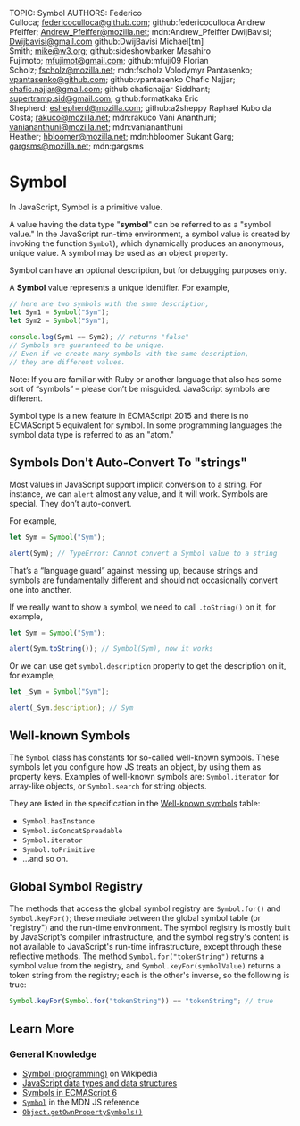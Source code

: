 TOPIC: Symbol
AUTHORS: Federico Culloca; federicoculloca@github.com; github:federicoculloca
         Andrew Pfeiffer; Andrew_Pfeiffer@mozilla.net; mdn:Andrew_Pfeiffer
         DwijBavisi; Dwijbavisi@gmail.com github:DwijBavisi
         Michael[tm] Smith; mike@w3.org; github:sideshowbarker
         Masahiro Fujimoto; mfujimot@gmail.com; github:mfuji09
         Florian Scholz; fscholz@mozilla.net; mdn:fscholz
         Volodymyr Pantasenko; vpantasenko@github.com; github:vpantasenko
         Chafic Najjar; chafic.najjar@gmail.com; github:chaficnajjar
         Siddhant; supertramp.sid@gmail.com; github:formatkaka
         Eric Shepherd; eshepherd@mozilla.com; github:a2sheppy
         Raphael Kubo da Costa; rakuco@mozilla.net; mdn:rakuco
         Vani Ananthuni; vaniananthuni@mozilla.net; mdn:vaniananthuni
         Heather; hbloomer@mozilla.net; mdn:hbloomer
         Sukant Garg; gargsms@mozilla.net; mdn:gargsms

# Symbol

In JavaScript, Symbol is a primitive value.

A value having the data type "**symbol**" can be referred to as a "symbol value." In the JavaScript
run-time environment, a symbol value is created by invoking the function `Symbol`),
which dynamically produces an anonymous, unique value. A symbol may be used as an object property.

Symbol can have an optional description, but for debugging purposes only.

A **Symbol** value represents a unique identifier. For example,

```javascript
// here are two symbols with the same description,
let Sym1 = Symbol("Sym");
let Sym2 = Symbol("Sym");
  
console.log(Sym1 == Sym2); // returns "false"
// Symbols are guaranteed to be unique.
// Even if we create many symbols with the same description,
// they are different values.
```

Note: If you are familiar with Ruby or another language that also has some sort of “symbols” –
please don’t be misguided. JavaScript symbols are different.

Symbol type is a new feature in ECMAScript 2015 and there is no ECMAScript 5 equivalent for symbol.
In some programming languages the symbol data type is referred to as an "atom."

## Symbols Don't Auto-Convert To "strings"

Most values in JavaScript support implicit conversion to a string. For instance, we can `alert`
almost any value, and it will work. Symbols are special. They don’t auto-convert.

For example,

```javascript
let Sym = Symbol("Sym");

alert(Sym); // TypeError: Cannot convert a Symbol value to a string
```

That’s a “language guard” against messing up, because strings and symbols are fundamentally different
and should not occasionally convert one into another.

If we really want to show a symbol, we need to call `.toString()` on it, for example,

```javascript
let Sym = Symbol("Sym");

alert(Sym.toString()); // Symbol(Sym), now it works
```

Or we can use get `symbol.description` property to get the description on it, for example,

```javascript
let _Sym = Symbol("Sym");

alert(_Sym.description); // Sym
```

## Well-known Symbols

The `Symbol` class has constants for so-called well-known symbols. These symbols let you
configure how JS treats an object, by using them as property keys. Examples of well-known symbols
are: `Symbol.iterator` for array-like objects, or `Symbol.search` for string objects.

They are listed in the specification in the [Well-known symbols](https://tc39.github.io/ecma262/#sec-well-known-symbols)
table:

- `Symbol.hasInstance`
- `Symbol.isConcatSpreadable`
- `Symbol.iterator`
- `Symbol.toPrimitive`
- …and so on.

## Global Symbol Registry

The methods that access the global symbol registry are `Symbol.for()` and
`Symbol.keyFor()`; these mediate between the global symbol table (or "registry") and the
run-time environment. The symbol registry is mostly built by JavaScript's compiler infrastructure,
and the symbol registry's content is not available to JavaScript's run-time infrastructure,
except through these reflective methods. The method `Symbol.for("tokenString")` returns a symbol
value from the registry, and `Symbol.keyFor(symbolValue)` returns a token string from the registry;
each is the other's inverse, so the following is true:

```javascript
Symbol.keyFor(Symbol.for("tokenString")) == "tokenString"; // true
```

## Learn More

### General Knowledge

- [Symbol (programming)](https://en.wikipedia.org/wiki/Symbol%20(programming)) on Wikipedia
- [JavaScript data types and data structures](https://wiki.developer.mozilla.org/en-US/docs/Web/JavaScript/Data_structures)
- [Symbols in ECMAScript 6](http://2ality.com/2014/12/es6-symbols.html)
- [`Symbol`](https://wiki.developer.mozilla.org/en-US/docs/Web/JavaScript/Reference/Global_Objects/Symbol)
in the MDN JS reference
- [`Object.getOwnPropertySymbols()`](https://wiki.developer.mozilla.org/en-US/docs/Web/JavaScript/Reference/Global_Objects/Object/getOwnPropertySymbols)
